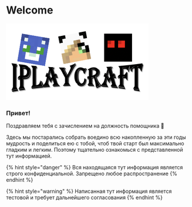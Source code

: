 # Welcome

![](.gitbook/assets/image.png)

### Привет!

Поздравляем тебя с зачислением на должность помощника 🥳 

Здесь мы постарались собрать воедино всю накопленную за эти годы мудрость и поделиться ею с тобой, чтоб твой старт был максимально гладким и легким. Поэтому тщательно ознакомься с представленной тут информацией.

{% hint style="danger" %}
Вся находящаяся тут информация является строго конфиденциальной. Запрещено любое распространение
{% endhint %}

{% hint style="warning" %}
Написанная тут информация является тестовой и требует дальнейшего согласования
{% endhint %}

